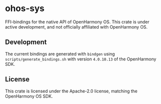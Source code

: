 # ohos-sys

FFI-bindings for the native API of OpenHarmony OS.
This crate is under active development, and not officially affiliated with OpenHarmony OS.

## Development

The current bindings are generated with `bindgen` using `scripts/generate_bindings.sh` with version
`4.0.10.13` of the OpenHarmony SDK.

## License

This crate is licensed under the Apache-2.0 license, matching the OpenHarmony OS SDK.
